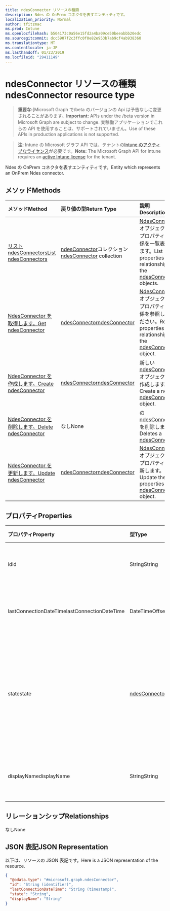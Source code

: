 ```yaml
---
title: ndesConnector リソースの種類
description: Ndes の OnPrem コネクタを表すエンティティです。
localization_priority: Normal
author: tfitzmac
ms.prod: Intune
ms.openlocfilehash: b504173c0a56e15fd2a4ba09ce50beeabbb20edc
ms.sourcegitcommit: dcc5907f2c3ffc0f0e82e953b7ab9cf4ab938360
ms.translationtype: MT
ms.contentlocale: ja-JP
ms.lasthandoff: 01/23/2019
ms.locfileid: "29411149"
---
```

# <a name="ndesconnector-resource-type"></a><span data-ttu-id="d4cf5-103">ndesConnector リソースの種類</span><span class="sxs-lookup"><span data-stu-id="d4cf5-103">ndesConnector resource type</span></span>

> <span data-ttu-id="d4cf5-104">**重要な:**[Microsoft Graph で/beta のバージョンの Api は予告なしに変更されることがあります。</span><span class="sxs-lookup"><span data-stu-id="d4cf5-104">**Important:** APIs under the /beta version in Microsoft Graph are subject to change.</span></span> <span data-ttu-id="d4cf5-105">実稼働アプリケーションでこれらの API を使用することは、サポートされていません。</span><span class="sxs-lookup"><span data-stu-id="d4cf5-105">Use of these APIs in production applications is not supported.</span></span>

> <span data-ttu-id="d4cf5-106">**注:** Intune の Microsoft グラフ API では、テナントの[Intune のアクティブなライセンス](https://go.microsoft.com/fwlink/?linkid=839381)が必要です。</span><span class="sxs-lookup"><span data-stu-id="d4cf5-106">**Note:** The Microsoft Graph API for Intune requires an [active Intune license](https://go.microsoft.com/fwlink/?linkid=839381) for the tenant.</span></span>

<span data-ttu-id="d4cf5-107">Ndes の OnPrem コネクタを表すエンティティです。</span><span class="sxs-lookup"><span data-stu-id="d4cf5-107">Entity which represents an OnPrem Ndes connector.</span></span>

## <a name="methods"></a><span data-ttu-id="d4cf5-108">メソッド</span><span class="sxs-lookup"><span data-stu-id="d4cf5-108">Methods</span></span>
|<span data-ttu-id="d4cf5-109">メソッド</span><span class="sxs-lookup"><span data-stu-id="d4cf5-109">Method</span></span>|<span data-ttu-id="d4cf5-110">戻り値の型</span><span class="sxs-lookup"><span data-stu-id="d4cf5-110">Return Type</span></span>|<span data-ttu-id="d4cf5-111">説明</span><span class="sxs-lookup"><span data-stu-id="d4cf5-111">Description</span></span>|
|:---|:---|:---|
|[<span data-ttu-id="d4cf5-112">リスト ndesConnectors</span><span class="sxs-lookup"><span data-stu-id="d4cf5-112">List ndesConnectors</span></span>](../api/intune-deviceconfig-ndesconnector-list.md)|<span data-ttu-id="d4cf5-113">[ndesConnector](../resources/intune-deviceconfig-ndesconnector.md)コレクション</span><span class="sxs-lookup"><span data-stu-id="d4cf5-113">[ndesConnector](../resources/intune-deviceconfig-ndesconnector.md) collection</span></span>|<span data-ttu-id="d4cf5-114">[NdesConnector](../resources/intune-deviceconfig-ndesconnector.md)オブジェクトのプロパティと関係を一覧表示します。</span><span class="sxs-lookup"><span data-stu-id="d4cf5-114">List properties and relationships of the [ndesConnector](../resources/intune-deviceconfig-ndesconnector.md) objects.</span></span>|
|[<span data-ttu-id="d4cf5-115">NdesConnector を取得します。</span><span class="sxs-lookup"><span data-stu-id="d4cf5-115">Get ndesConnector</span></span>](../api/intune-deviceconfig-ndesconnector-get.md)|[<span data-ttu-id="d4cf5-116">ndesConnector</span><span class="sxs-lookup"><span data-stu-id="d4cf5-116">ndesConnector</span></span>](../resources/intune-deviceconfig-ndesconnector.md)|<span data-ttu-id="d4cf5-117">[NdesConnector](../resources/intune-deviceconfig-ndesconnector.md)オブジェクトのプロパティと関係を参照してください。</span><span class="sxs-lookup"><span data-stu-id="d4cf5-117">Read properties and relationships of the [ndesConnector](../resources/intune-deviceconfig-ndesconnector.md) object.</span></span>|
|[<span data-ttu-id="d4cf5-118">NdesConnector を作成します。</span><span class="sxs-lookup"><span data-stu-id="d4cf5-118">Create ndesConnector</span></span>](../api/intune-deviceconfig-ndesconnector-create.md)|[<span data-ttu-id="d4cf5-119">ndesConnector</span><span class="sxs-lookup"><span data-stu-id="d4cf5-119">ndesConnector</span></span>](../resources/intune-deviceconfig-ndesconnector.md)|<span data-ttu-id="d4cf5-120">新しい[ndesConnector](../resources/intune-deviceconfig-ndesconnector.md)オブジェクトを作成します。</span><span class="sxs-lookup"><span data-stu-id="d4cf5-120">Create a new [ndesConnector](../resources/intune-deviceconfig-ndesconnector.md) object.</span></span>|
|[<span data-ttu-id="d4cf5-121">NdesConnector を削除します。</span><span class="sxs-lookup"><span data-stu-id="d4cf5-121">Delete ndesConnector</span></span>](../api/intune-deviceconfig-ndesconnector-delete.md)|<span data-ttu-id="d4cf5-122">なし</span><span class="sxs-lookup"><span data-stu-id="d4cf5-122">None</span></span>|<span data-ttu-id="d4cf5-123">の[ndesConnector](../resources/intune-deviceconfig-ndesconnector.md)を削除します。</span><span class="sxs-lookup"><span data-stu-id="d4cf5-123">Deletes a [ndesConnector](../resources/intune-deviceconfig-ndesconnector.md).</span></span>|
|[<span data-ttu-id="d4cf5-124">NdesConnector を更新します。</span><span class="sxs-lookup"><span data-stu-id="d4cf5-124">Update ndesConnector</span></span>](../api/intune-deviceconfig-ndesconnector-update.md)|[<span data-ttu-id="d4cf5-125">ndesConnector</span><span class="sxs-lookup"><span data-stu-id="d4cf5-125">ndesConnector</span></span>](../resources/intune-deviceconfig-ndesconnector.md)|<span data-ttu-id="d4cf5-126">[NdesConnector](../resources/intune-deviceconfig-ndesconnector.md)オブジェクトのプロパティを更新します。</span><span class="sxs-lookup"><span data-stu-id="d4cf5-126">Update the properties of a [ndesConnector](../resources/intune-deviceconfig-ndesconnector.md) object.</span></span>|

## <a name="properties"></a><span data-ttu-id="d4cf5-127">プロパティ</span><span class="sxs-lookup"><span data-stu-id="d4cf5-127">Properties</span></span>
|<span data-ttu-id="d4cf5-128">プロパティ</span><span class="sxs-lookup"><span data-stu-id="d4cf5-128">Property</span></span>|<span data-ttu-id="d4cf5-129">型</span><span class="sxs-lookup"><span data-stu-id="d4cf5-129">Type</span></span>|<span data-ttu-id="d4cf5-130">説明</span><span class="sxs-lookup"><span data-stu-id="d4cf5-130">Description</span></span>|
|:---|:---|:---|
|<span data-ttu-id="d4cf5-131">id</span><span class="sxs-lookup"><span data-stu-id="d4cf5-131">id</span></span>|<span data-ttu-id="d4cf5-132">String</span><span class="sxs-lookup"><span data-stu-id="d4cf5-132">String</span></span>|<span data-ttu-id="d4cf5-133">NDES のコネクタのキー。</span><span class="sxs-lookup"><span data-stu-id="d4cf5-133">The key of the NDES Connector.</span></span>|
|<span data-ttu-id="d4cf5-134">lastConnectionDateTime</span><span class="sxs-lookup"><span data-stu-id="d4cf5-134">lastConnectionDateTime</span></span>|<span data-ttu-id="d4cf5-135">DateTimeOffset</span><span class="sxs-lookup"><span data-stu-id="d4cf5-135">DateTimeOffset</span></span>|<span data-ttu-id="d4cf5-136">Ndes コネクタの前回の接続</span><span class="sxs-lookup"><span data-stu-id="d4cf5-136">Last connection time for the Ndes Connector</span></span>|
|<span data-ttu-id="d4cf5-137">state</span><span class="sxs-lookup"><span data-stu-id="d4cf5-137">state</span></span>|[<span data-ttu-id="d4cf5-138">ndesConnectorState</span><span class="sxs-lookup"><span data-stu-id="d4cf5-138">ndesConnectorState</span></span>](../resources/intune-deviceconfig-ndesconnectorstate.md)|<span data-ttu-id="d4cf5-139">Ndes のコネクタの状態です。</span><span class="sxs-lookup"><span data-stu-id="d4cf5-139">Ndes Connector Status.</span></span> <span data-ttu-id="d4cf5-140">可能な値は、`none`、`active`、`inactive` です。</span><span class="sxs-lookup"><span data-stu-id="d4cf5-140">Possible values are: `none`, `active`, `inactive`.</span></span>|
|<span data-ttu-id="d4cf5-141">displayName</span><span class="sxs-lookup"><span data-stu-id="d4cf5-141">displayName</span></span>|<span data-ttu-id="d4cf5-142">String</span><span class="sxs-lookup"><span data-stu-id="d4cf5-142">String</span></span>|<span data-ttu-id="d4cf5-143">Ndes のコネクタの表示名。</span><span class="sxs-lookup"><span data-stu-id="d4cf5-143">The friendly name of the Ndes Connector.</span></span>|

## <a name="relationships"></a><span data-ttu-id="d4cf5-144">リレーションシップ</span><span class="sxs-lookup"><span data-stu-id="d4cf5-144">Relationships</span></span>
<span data-ttu-id="d4cf5-145">なし</span><span class="sxs-lookup"><span data-stu-id="d4cf5-145">None</span></span>

## <a name="json-representation"></a><span data-ttu-id="d4cf5-146">JSON 表記</span><span class="sxs-lookup"><span data-stu-id="d4cf5-146">JSON Representation</span></span>
<span data-ttu-id="d4cf5-147">以下は、リソースの JSON 表記です。</span><span class="sxs-lookup"><span data-stu-id="d4cf5-147">Here is a JSON representation of the resource.</span></span>
<!-- {
  "blockType": "resource",
  "keyProperty": "id",
  "@odata.type": "microsoft.graph.ndesConnector"
}
-->
``` json
{
  "@odata.type": "#microsoft.graph.ndesConnector",
  "id": "String (identifier)",
  "lastConnectionDateTime": "String (timestamp)",
  "state": "String",
  "displayName": "String"
}
```




